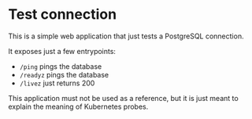 # Test connection

This is a simple web application that just tests a PostgreSQL connection. 

It exposes just a few entrypoints:

- `/ping` pings the database
- `/readyz` pings the database
- `/livez` just returns 200

This application must not be used as a reference, but it is just meant to
explain the meaning of Kubernetes probes.
